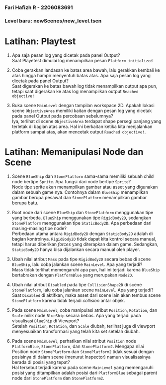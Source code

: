 ### Fari Hafizh R - 2206083691

### Level baru: newScenes/new_level.tscn

# Latihan: Playtest

1. Apa saja pesan log yang dicetak pada panel Output?
<br>Saat Playetest dimulai log menampilkan pesan `Platform initialized`

2. Coba gerakkan landasan ke batas area bawah, lalu gerakkan kembali ke atas hingga hampir menyentuh batas atas. Apa saja pesan log yang dicetak pada panel Output?
<br> Saat digerakan ke batas bawah log tidak menampilkan output apa pun, tetapi saat digerakan ke atas log menampilkan output `Reached objective!` 

3. Buka scene `MainLevel` dengan tampilan workspace 2D. Apakah lokasi scene `ObjectiveArea` memiliki kaitan dengan pesan log yang dicetak pada panel Output pada percobaan sebelumnya?
<br> Iya, terlihat di scene `ObjectiveArea` terdapat shape persegi panjang yang terletak di bagian atas area. Hal ini berkaitan ketika kita menjalankan platform sampai atas, akan mencetak output `Reached objective!`.

# Latihan: Memanipulasi Node dan Scene

1. Scene `BlueShip` dan `StonePlatform` sama-sama memiliki sebuah child node bertipe `Sprite`. Apa fungsi dari node bertipe `Sprite`?
<br> Node tipe sprite akan menampilkan gambar atau asset yang digunakan dalam sebuah game nya. Contohnya dalam `BlueShip` menampilkan gambar berupa pesawat dan `StonePlatform` menampilkan gambar berupa batu.

2. Root node dari scene `BlueShip` dan `StonePlatform` menggunakan tipe yang berbeda. `BlueShip` menggunakan tipe `RigidBody2D`, sedangkan `StonePlatform` menggunakan tipe `StaticBody2D`. Apa perbedaan dari masing-masing tipe node?
<br> Perbedaan utama antara `RigidBody2D` dengan `StaticBody2D` adalah di bagian kontrolnya. `RigidBody2D` tidak dapat kita kontrol secara manual, tetapi harus diberikan *forces* yang diterapkan dalam game. Sedangkan, `StaticBody2D` hanya bisa dijalankan secara manual oleh player.

3. Ubah nilai atribut `Mass` pada tipe `RigidBody2D` secara bebas di scene `BlueShip`, lalu coba jalankan scene `MainLevel`. Apa yang terjadi?
<br> Mass tidak terlihat memengaruhi apa pun, hal ini terjadi karena `BlueShip` bertabrakan dengan `PlatformBlue` yang merupakan `Node2D`.

4. Ubah nilai atribut `Disabled` pada tipe `CollisionShape2D` di scene `StonePlatform`, lalu coba jalankan scene `MainLevel`. Apa yang terjadi?
<br> Saat `Disabled` di aktifkan, maka asset dari scene lain akan tembus scene `StonePlatform` karena tidak terjadi *collision* antar objek.

5. Pada scene `MainLevel`, coba manipulasi atribut `Position`, `Rotation`, dan `Scale` milik node `BlueShip` secara bebas. Apa yang terjadi pada visualisasi `BlueShip` di Viewport?
<br> Setelah `Position`, `Rotation`, dan `Scale` diubah, terlihat juga di viewport menyesuaikan transformasi yang telah kita set setelah diubah.

6. Pada scene `MainLevel`, perhatikan nilai atribut `Position` node `PlatformBlue`, `StonePlatform`, dan `StonePlatform2`. Mengapa nilai Position node `StonePlatform` dan `StonePlatform2` tidak sesuai dengan posisinya di dalam scene (menurut Inspector) namun visualisasinya berada di posisi yang tepat?
<br> Hal tersebut terjadi karena pada scene `MainLevel` yang memengaruhi posisi yang ditampilkan adalah posisi dari `PlatformBlue` sebagai parent node dari `StonePlatform` dan `StonePlatform2`.